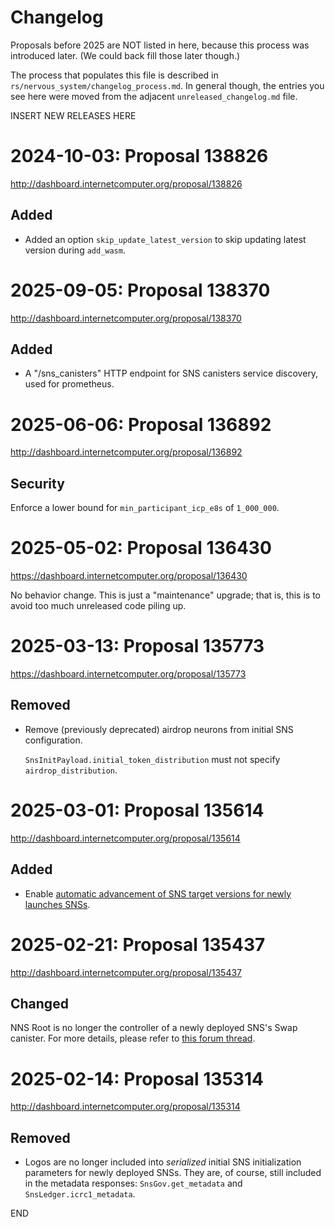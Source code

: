 # Changelog

Proposals before 2025 are NOT listed in here, because this process was
introduced later. (We could back fill those later though.)

The process that populates this file is described in
`rs/nervous_system/changelog_process.md`. In general though, the entries you see
here were moved from the adjacent `unreleased_changelog.md` file.

INSERT NEW RELEASES HERE

# 2024-10-03: Proposal 138826

http://dashboard.internetcomputer.org/proposal/138826

## Added

* Added an option `skip_update_latest_version` to skip updating latest version during `add_wasm`.

# 2025-09-05: Proposal 138370

http://dashboard.internetcomputer.org/proposal/138370

## Added

* A "/sns_canisters" HTTP endpoint for SNS canisters service discovery, used for prometheus.

# 2025-06-06: Proposal 136892

http://dashboard.internetcomputer.org/proposal/136892

## Security

Enforce a lower bound for `min_participant_icp_e8s` of `1_000_000`.

# 2025-05-02: Proposal 136430

https://dashboard.internetcomputer.org/proposal/136430

No behavior change. This is just a "maintenance" upgrade; that is, this is to
avoid too much unreleased code piling up.

# 2025-03-13: Proposal 135773

https://dashboard.internetcomputer.org/proposal/135773

## Removed

* Remove (previously deprecated) airdrop neurons from initial SNS configuration.

  `SnsInitPayload.initial_token_distribution` must not specify `airdrop_distribution`.

# 2025-03-01: Proposal 135614

http://dashboard.internetcomputer.org/proposal/135614

## Added

* Enable [automatic advancement of SNS target versions for newly launches
  SNSs](https://forum.dfinity.org/t/proposal-automatic-sns-target-version-advancement-for-newly-created-snss).

# 2025-02-21: Proposal 135437

http://dashboard.internetcomputer.org/proposal/135437

## Changed

NNS Root is no longer the controller of a newly deployed SNS's Swap canister. For more details,
please refer to [this forum thread](https://forum.dfinity.org/t/making-swap-a-proper-sns-canister/36519?u=aterga).

# 2025-02-14: Proposal 135314

http://dashboard.internetcomputer.org/proposal/135314

## Removed

* Logos are no longer included into *serialized* initial SNS initialization parameters for newly
  deployed SNSs. They are, of course, still included in the metadata responses:
  `SnsGov.get_metadata` and `SnsLedger.icrc1_metadata`.

END
